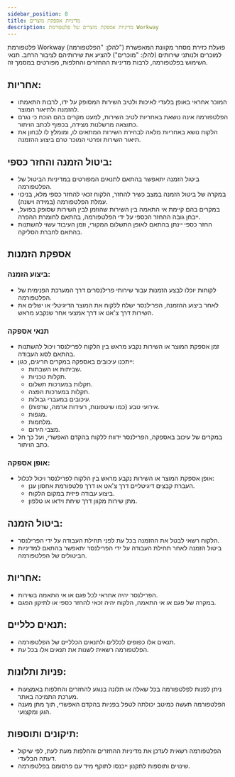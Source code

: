 ```yaml
---
sidebar_position: 8
title: מדיניות אספקת מוצרים
description: מדיניות אספקת מוצרים של פלטפורמת Workway
---
```


פלטפורמת Workway (להלן: "הפלטפורמה") פועלת כזירת מסחר מקוונת המאפשרת למוכרים ולנותני שירותים (להלן: "מוכרים") להציע את שירותיהם לציבור הרחב. תנאי השימוש בפלטפורמה, לרבות מדיניות ההחזרים והחלפות, מפורטים במסמך זה.

## אחריות:
- המוכר אחראי באופן בלעדי לאיכות ולטיב השירות המסופק על ידו, לרבות התאמתו להזמנה ולתיאור המוצר.
- הפלטפורמה אינה נושאת באחריות לטיב השירות, למעט מקרים בהם הוכח כי נגרם כתוצאה מרשלנות מצידה, בכפוף לכתב הויתור.
- הלקוח נושא באחריות מלאה לבחירת השירות המתאים לו, ומומלץ לו לבחון את תיאור השירות ופרטי המוכר טרם ביצוע ההזמנה.

## ביטול הזמנה והחזר כספי:
- ביטול הזמנה יתאפשר בהתאם לתנאים המפורטים במדיניות הביטול של הפלטפורמה.
- במקרה של ביטול הזמנה במצב כשיר להחזר, הלקוח זכאי להחזר כספי מלא, בניכוי עמלת הפלטפורמה (במידה וישנה).
- במקרים בהם קיימת אי התאמה בין השירות שהוזמן לבין השירות שסופק בפועל, ייבחן גובה ההחזר הכספי על ידי הפלטפורמה, בהתאם לחומרת ההפרה.
- החזר כספי יינתן בהתאם לאופן התשלום המקורי, וזמן העיבוד עשוי להשתנות בהתאם לחברת הסליקה.

## אספקת הזמנות
### ביצוע הזמנה:
- לקוחות יוכלו לבצע הזמנות עבור שירותי פרילנסרים דרך המערכת הפנימית של הפלטפורמה.
- לאחר ביצוע ההזמנה, הפרילנסר ישלח ללקוח את המוצר הדיגיטלי או ישלים את השירות דרך צ'אט או דרך אמצעי אחר שנקבע מראש.

### תנאי אספקה
- זמן אספקת המוצר או השירות נקבע מראש בין הלקוח לפרילנסר ויכול להשתנות בהתאם לסוג העבודה.
- ייתכנו עיכובים באספקה במקרים חריגים, כגון:
  - שביתות או השבתות.
  - תקלות טכניות.
  - תקלות במערכות תשלום.
  - תקלות במערכות הפצה.
  - עיכובים במעברי גבולות.
  - אירועי טבע (כמו שיטפונות, רעידות אדמה, שרפות).
  - מגפות.
  - מלחמות.
  - מצבי חירום.
- במקרים של עיכוב באספקה, הפרילנסר ידווח ללקוח בהקדם האפשרי, ועל כך חל כתב הויתור.

### אופן אספקה:
- אופן אספקת המוצר או השירות נקבע מראש בין הלקוח לפרילנסר ויכול לכלול:
  - העברת קבצים דיגיטליים דרך צ'אט או דרך פלטפורמת אחסון ענן.
  - ביצוע עבודה פיזית במקום הלקוח.
  - מתן שירות מקוון דרך שיחת וידאו או טלפון.

## ביטול הזמנה:
- הלקוח רשאי לבטל את ההזמנה בכל עת לפני תחילת העבודה על ידי הפרילנסר.
- ביטול הזמנה לאחר תחילת העבודה על ידי הפרילנסר יתאפשר בהתאם למדיניות הביטולים של הפלטפורמה.

## אחריות:
- הפרילנסר יהיה אחראי לכל פגם או אי התאמה בשירות.
- במקרה של פגם או אי התאמה, הלקוח יהיה זכאי להחזר כספי או לתיקון הפגם.

## תנאים כלליים:
- תנאים אלו כפופים לכללים ולתנאים הכלליים של הפלטפורמה.
- הפלטפורמה רשאית לשנות את תנאים אלו בכל עת.

## פניות ותלונות:
- ניתן לפנות לפלטפורמה בכל שאלה או תלונה בנוגע להחזרים והחלפות באמצעות מערכת התמיכה באתר.
- הפלטפורמה תעשה כמיטב יכולתה לטפל בפניות בהקדם האפשרי, תוך מתן מענה הוגן ומקצועי.

## תיקונים ותוספות:
- הפלטפורמה רשאית לעדכן את מדיניות ההחזרים והחלפות מעת לעת, לפי שיקול דעתה הבלעדי.
- שינויים ותוספות לתקנון ייכנסו לתוקף מיד עם פרסומם בפלטפורמה.
